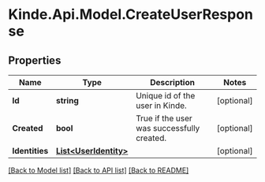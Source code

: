# Kinde.Api.Model.CreateUserResponse

## Properties

Name | Type | Description | Notes
------------ | ------------- | ------------- | -------------
**Id** | **string** | Unique id of the user in Kinde. | [optional] 
**Created** | **bool** | True if the user was successfully created. | [optional] 
**Identities** | [**List&lt;UserIdentity&gt;**](UserIdentity.md) |  | [optional] 

[[Back to Model list]](../README.md#documentation-for-models) [[Back to API list]](../README.md#documentation-for-api-endpoints) [[Back to README]](../README.md)

